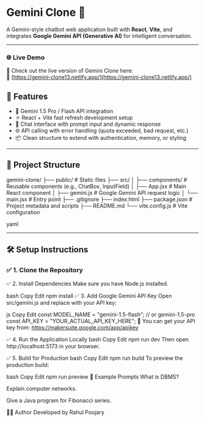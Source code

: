 # Gemini Clone 🔮

A Gemini-style chatbot web application built with **React**, **Vite**, and integrates **Google Gemini API (Generative AI)** for intelligent conversation.

---

### 🌐 Live Demo

🚀 Check out the live version of Gemini Clone here:  
🔗 [https://gemini-clone13.netlify.app/](https://gemini-clone13.netlify.app/)

## 🚀 Features

- 🧠 Gemini 1.5 Pro / Flash API integration
- ⚛️ React + Vite fast refresh development setup
- 💬 Chat interface with prompt input and dynamic response
- 🌐 API calling with error handling (quota exceeded, bad request, etc.)
- 📦 Clean structure to extend with authentication, memory, or styling

---

## 📁 Project Structure


gemini-clone/
├── public/ # Static files
├── src/
│ ├── components/ # Reusable components (e.g., ChatBox, InputField)
│ ├── App.jsx # Main React component
│ ├── gemini.js # Google Gemini API request logic
│ └── main.jsx # Entry point
├── .gitignore
├── index.html
├── package.json # Project metadata and scripts
├── README.md
└── vite.config.js # Vite configuration

yaml

---

## 🛠️ Setup Instructions

### ✅ 1. Clone the Repository


✅ 2. Install Dependencies
Make sure you have Node.js installed.

bash
Copy
Edit
npm install
✅ 3. Add Google Gemini API Key
Open src/gemini.js and replace with your API key:

js
Copy
Edit
const MODEL_NAME = "gemini-1.5-flash";  // or gemini-1.5-pro
const API_KEY = "YOUR_ACTUAL_API_KEY_HERE";
🔑 You can get your API key from: https://makersuite.google.com/app/apikey

✅ 4. Run the Application Locally
bash
Copy
Edit
npm run dev
Then open http://localhost:5173 in your browser.

✅ 5. Build for Production
bash
Copy
Edit
npm run build
To preview the production build:

bash
Copy
Edit
npm run preview
🧪 Example Prompts
What is DBMS?

Explain computer networks.

Give a Java program for Fibonacci series.



👨‍💻 Author
Developed by Rahul  Poojary

